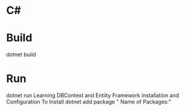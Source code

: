 # C#
# Build
  dotnet build
# Run
  dotnet run
  Learning DBContext and Entiity Framework installation and Configuration
  To Install
  dotnet add package " Name of Packages:"